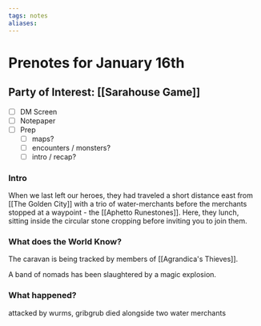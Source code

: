 ```yaml
---
tags: notes
aliases:
---
```


# Prenotes for January 16th
## Party of Interest: [[Sarahouse Game]]
- [ ] DM Screen
- [ ] Notepaper
- [ ] Prep
	- [ ] maps?
	- [ ] encounters / monsters?
	- [ ] intro / recap?

### Intro
When we last left our heroes, they had traveled a short distance east from [[The Golden City]] with a trio of water-merchants before the merchants stopped at a waypoint - the [[Aphetto Runestones]]. Here, they lunch, sitting inside the circular stone cropping before inviting you to join them. 

### What does the World Know?

The caravan is being tracked by members of [[Agrandica's Thieves]].

A band of nomads has been slaughtered by a magic explosion.

### What happened?

attacked by wurms, gribgrub died alongside two water merchants